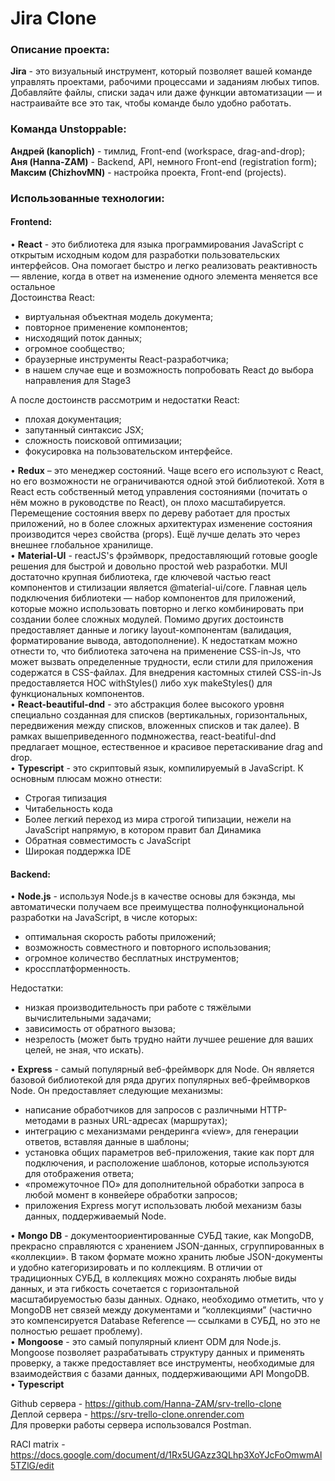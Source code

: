 # Jira Clone
### Описание проекта:  
**Jira** - это визуальный инструмент, который позволяет вашей команде управлять проектами, рабочими процессами и заданиям любых типов. Добавляйте файлы, списки задач или даже функции автоматизации — и настраивайте все это так, чтобы команде было удобно работать. 

### Команда Unstoppable:  
**Андрей (kanoplich)** -  тимлид,  Front-end (workspace, drag-and-drop);   
**Аня (Hanna-ZAM)** -  Backend, API, немного Front-end (registration form);  
**Максим (ChizhovMN)** -  настройка проекта, Front-end (projects).  

### Использованные технологии:  

#### Frontend:  
•	**React** - это библиотека для языка программирования JavaScript с открытым исходным кодом для разработки пользовательских интерфейсов. Она помогает быстро и легко реализовать реактивность — явление, когда в ответ на изменение одного элемента меняется все остальное  
Достоинства React:  
- виртуальная объектная модель документа;
- повторное применение компонентов;
- нисходящий поток данных;
- огромное сообщество;
- браузерные инструменты React-разработчика;
- в нашем случае еще и возможность попробовать React до выбора направления для Stage3  

А после достоинств рассмотрим и недостатки React:
- плохая документация;
- запутанный синтаксис JSX;
- сложность поисковой оптимизации;
- фокусировка на пользовательском интерфейсе.

•	**Redux** – это менеджер состояний. Чаще всего его используют с React, но его возможности не ограничиваются одной этой библиотекой. Хотя в React есть собственный метод управления состояниями (почитать о нём можно в руководстве по React), он плохо масштабируется. Перемещение состояния вверх по дереву работает для простых приложений, но в более сложных архитектурах изменение состояния производится через свойства (props). Ещё лучше делать это через внешнее глобальное хранилище.  
•	**Material-UI** - reactJS's фрэймворк, предоставляющий готовые google решения для быстрой и довольно простой web разработки. MUI достаточно крупная библиотека, где ключевой частью react компонентов и стилизации является @material-ui/core. Главная цель подключения библиотеки — набор компонентов для приложений, которые можно использовать повторно и легко комбинировать при создании более сложных модулей.  Помимо других достоинств предоставляет данные и логику layout-компонентам (валидация, форматирование вывода, автодополнение). К недостаткам можно отнести то, что библиотека заточена на применение CSS-in-Js, что может вызвать определенные трудности, если стили для приложения содержатся в CSS-файлах. Для внедрения кастомных стилей CSS-in-Js предоставляется HOC withStyles() либо хук makeStyles() для функциональных компонентов.  
•	**React-beautiful-dnd** - это абстракция более высокого уровня специально созданная для списков (вертикальных, горизонтальных, передвижения между списков, вложенных списков и так далее). В рамках вышеприведенного подмножества, react-beatiful-dnd предлагает мощное, естественное и красивое перетаскивание drag and drop.  
•	**Typescript** - это скриптовый язык, компилируемый в JavaScript. К основным плюсам можно отнести:   
- Строгая типизация
- Читабельность кода
- Более легкий переход из мира строгой типизации, нежели на JavaScript напрямую, в котором правит бал Динамика
- Обратная совместимость с JavaScript
- Широкая поддержка IDE

#### Backend:  
•	**Node.js** - используя Node.js в качестве основы для бэкэнда, мы автоматически получаем все преимущества полнофункциональной разработки на JavaScript, в числе которых:
- оптимальная скорость работы приложений;
- возможность совместного и повторного использования;
- огромное количество бесплатных инструментов;
- кроссплатформенность.  

Недостатки:   
- низкая производительность при работе с тяжёлыми вычислительными задачами;
- зависимость от обратного вызова;
- незрелость (может быть трудно найти лучшее решение для ваших целей, не зная, что искать).  

•	 **Express** - самый популярный веб-фреймворк для Node. Он является базовой библиотекой для ряда других популярных веб-фреймворков Node. Он предоставляет следующие механизмы:  
- написание обработчиков для запросов с различными HTTP-методами в разных URL-адресах (маршрутах);
- интеграцию с механизмами рендеринга «view», для генерации ответов, вставляя данные в шаблоны;
- установка общих параметров веб-приложения, такие как порт для подключения, и расположение шаблонов, которые используются для отображения ответа;
- «промежуточное ПО» для дополнительной обработки запроса в любой момент в конвейере обработки запросов;
- приложения Express могут использовать любой механизм базы данных, поддерживаемый Node.  

•	 **Mongo DB** - документоориентированные СУБД такие, как MongoDB, прекрасно справляются с хранением JSON-данных, сгруппированных в «коллекции». В таком формате можно хранить любые JSON-документы и удобно категоризировать и по коллекциям. В отличии от традиционных СУБД, в коллекциях можно сохранять любые виды данных, и эта гибкость сочетается с горизонтальной масштабируемостью базы данных. Однако, необходимо отметить, что у MongoDB нет связей между документами и “коллекциями” (частично это компенсируется Database Reference — ссылками в СУБД, но это не полностью решает проблему).  
•	**Mongoose** - это самый популярный клиент ODM для Node.js.  Mongoose позволяет разрабатывать структуру данных и применять проверку, а также предоставляет все инструменты, необходимые для взаимодействия с базами данных, поддерживающими API MongoDB.   
•	**Typescript**  

Github сервера - https://github.com/Hanna-ZAM/srv-trello-clone  
Деплой сервера - https://srv-trello-clone.onrender.com  
Для проверки работы сервера использовался Postman.  

RACI matrix - https://docs.google.com/document/d/1Rx5UGAzz3QLhp3XoYJcFoOmwmAl5TZlG/edit   
